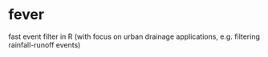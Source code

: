 # fever
fast event filter in R (with focus on urban drainage applications, e.g. filtering rainfall-runoff events)
